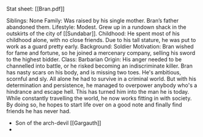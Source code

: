 Stat sheet: [[Bran.pdf]]

Siblings: None
Family: Was raised by his single mother. Bran’s father abandoned them.
Lifestyle: Modest. Grew up in a rundown shack in the outskirts of the city of [[Sundabar]].
Childhood: He spent most of his childhood alone, with no close friends. Due to his tall stature, he was put to work as a guard pretty early.
Background: Soldier
Motivation: Bran wished for fame and fortune, so he joined a mercenary company, selling his sword to the highest bidder.
Class: Barbarian
Origin: His anger needed to be channelled into battle, or he risked becoming an indiscriminate killer. Bran has nasty scars on his body, and is missing two toes. He's ambitious, scornful and sly. All alone he had to survive in a criminal world. But with his determination and persistence, he managed to overpower anybody who's a hindrance and escape hell. This has turned him into the man he is today. While constantly travelling the world, he now works fitting in with society. By doing so, he hopes to start life over on a good note and finally find friends he has never had.

- Son of the arch-devil [[Gargauth]]
- 